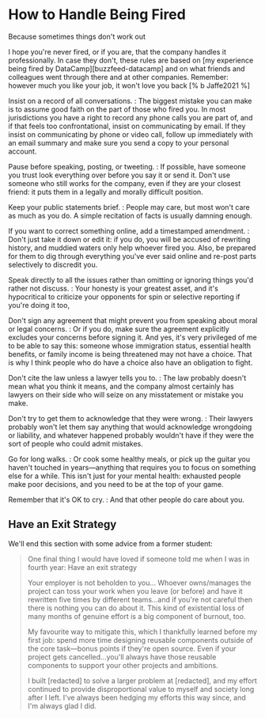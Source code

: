 # How to Handle Being Fired

<p class="subtitle">Because sometimes things don't work out</p>

I hope you're never fired, or if you are, that the company handles it
professionally.  In case they don't, these rules are based on [my experience
being fired by DataCamp][buzzfeed-datacamp] and on what friends and colleagues
went through there and at other companies.  Remember: however much you like your
job, it won't love you back [% b Jaffe2021 %]

Insist on a record of all conversations.
:   The biggest mistake you can make is to assume good faith on the part of
    those who fired you.  In most jurisdictions you have a right to record any
    phone calls you are part of, and if that feels too confrontational, insist
    on communicating by email.  If they insist on communicating by phone or
    video call, follow up immediately with an email summary and make sure you
    send a copy to your personal account.

Pause before speaking, posting, or tweeting.
:   If possible, have someone you trust look everything over before you say it
    or send it.  Don't use someone who still works for the company, even if they
    are your closest friend: it puts them in a legally and morally difficult
    position.

Keep your public statements brief.
:   People may care, but most won't care as much as you do.  A simple recitation
    of facts is usually damning enough.

If you want to correct something online, add a timestamped amendment.
:   Don't just take it down or edit it: if you do, you will be accused of
    rewriting history, and muddied waters only help whoever fired you.  Also, be
    prepared for them to dig through everything you've ever said online and
    re-post parts selectively to discredit you.

Speak directly to all the issues rather than omitting or ignoring things you'd rather not discuss.
:   Your honesty is your greatest asset, and it's hypocritical to criticize your
    opponents for spin or selective reporting if you're doing it too,

Don't sign any agreement that might prevent you from speaking about moral or legal concerns.
:   Or if you do, make sure the agreement explicitly excludes your concerns
    before signing it.  And yes, it's very privileged of me to be able to say
    this: someone whose immigration status, essential health benefits, or family
    income is being threatened may not have a choice.  That is why I think
    people who do have a choice also have an obligation to fight.

Don't cite the law unless a lawyer tells you to.
:   The law probably doesn't mean what you think it means, and the company
    almost certainly has lawyers on their side who will seize on any
    misstatement or mistake you make.

Don't try to get them to acknowledge that they were wrong.
:   Their lawyers probably won't let them say anything that would acknowledge
    wrongdoing or liability, and whatever happened probably wouldn't have if
    they were the sort of people who could admit mistakes.

Go for long walks.
:   Or cook some healthy meals, or pick up the guitar you haven't touched in
    years—anything that requires you to focus on something else for a while.
    This isn't just for your mental health: exhausted people make poor
    decisions, and you need to be at the top of your game.

Remember that it's OK to cry.
:   And that other people do care about you.

## Have an Exit Strategy

We'll end this section with some advice from a former student:

> One final thing I would have loved if someone told me when I was in fourth year:
> Have an exit strategy
>
> Your employer is not beholden to you…  Whoever owns/manages the project can toss
> your work when you leave (or before) and have it rewritten five times by
> different teams…and if you're not careful then there is nothing you can do about
> it. This kind of existential loss of many months of genuine effort is a big
> component of burnout, too.
>
> My favourite way to mitigate this, which I thankfully learned before my first
> job: spend more time designing reusable components outside of the core
> task—bonus points if they're open source. Even if your project gets
> cancelled…you'll always have those reusable components to support your other
> projects and ambitions.
>
> I built [redacted] to solve a larger problem at [redacted], and my effort
> continued to provide disproportional value to myself and society long after I
> left.  I've always been hedging my efforts this way since, and I'm always glad I
> did.
